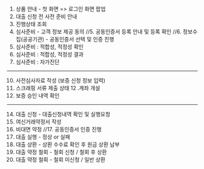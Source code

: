 1. 상품 안내 - 첫 화면 => 로그인 화면 팝업
2. 대출 신청 전 사전 준비 안내
3. 진행상태 조회
4. 심사준비 - 고객 정보 제공 동의
//5. 공동인증서 등록 안내 및 등록 확인
//6. 정보수집(공공기관) - 공동인증서 선택 및 인증 진행 
7. 심사준비 : 적합성, 적정성 확인 
8. 심사준비 : 적합성, 적정성 결과
9. 심사준비 : 자가진단
-----------------------------------
10. 사전심사자료 작성 (보증 신청 정보 입력)
11. 스크래핑 서류 제출 상태 
12 .계좌 개설
13. 보증 승인 내역 확인
-----------------------------------
14. 대출 신청 - 대출신청내역 확인 및 실행요청
15. 여신거래약정서 작성
16. 비대면 약정
//17. 공동인증서 인증 진행
18. 대출 실행 - 정상 or 실패
19. 대출 상환 - 상환 수수료 확인 후 원금 상환 납부
20. 대출 약정 철회 - 철회 신청 / 철회 후 상환 
21. 대출 약정 철회 - 철회 미신청 / 일반 상환